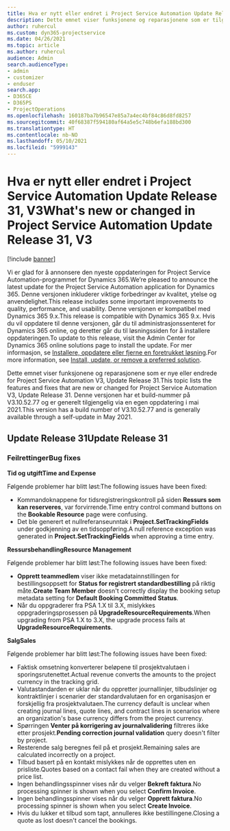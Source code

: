 ```yaml
---
title: Hva er nytt eller endret i Project Service Automation Update Release 31, V3
description: Dette emnet viser funksjonene og reparasjonene som er tilgjengelig i Project Service Automation Update Release 31, V3.
author: ruhercul
ms.custom: dyn365-projectservice
ms.date: 04/26/2021
ms.topic: article
ms.author: ruhercul
audience: Admin
search.audienceType:
- admin
- customizer
- enduser
search.app:
- D365CE
- D365PS
- ProjectOperations
ms.openlocfilehash: 160187ba7b96547e85a7a4ec4bf84c86d8fd8257
ms.sourcegitcommit: 40f68387f594180af64a5e5c748b6efa188bd300
ms.translationtype: HT
ms.contentlocale: nb-NO
ms.lasthandoff: 05/10/2021
ms.locfileid: "5999143"
---
```

# <a name="whats-new-or-changed-in-project-service-automation-update-release-31-v3"></a><span data-ttu-id="d9b36-103">Hva er nytt eller endret i Project Service Automation Update Release 31, V3</span><span class="sxs-lookup"><span data-stu-id="d9b36-103">What's new or changed in Project Service Automation Update Release 31, V3</span></span>

[!include [banner](../includes/psa-now-project-operations.md)]

<span data-ttu-id="d9b36-104">Vi er glad for å annonsere den nyeste oppdateringen for Project Service Automation-programmet for Dynamics 365.</span><span class="sxs-lookup"><span data-stu-id="d9b36-104">We’re pleased to announce the latest update for the Project Service Automation application for Dynamics 365.</span></span> <span data-ttu-id="d9b36-105">Denne versjonen inkluderer viktige forbedringer av kvalitet, ytelse og anvendelighet.</span><span class="sxs-lookup"><span data-stu-id="d9b36-105">This release includes some important improvements to quality, performance, and usability.</span></span> <span data-ttu-id="d9b36-106">Denne versjonen er kompatibel med Dynamics 365 9.x.</span><span class="sxs-lookup"><span data-stu-id="d9b36-106">This release is compatible with Dynamics 365 9.x.</span></span> <span data-ttu-id="d9b36-107">Hvis du vil oppdatere til denne versjonen, går du til administrasjonssenteret for Dynamics 365 online, og deretter går du til løsningssiden for å installere oppdateringen.</span><span class="sxs-lookup"><span data-stu-id="d9b36-107">To update to this release, visit the Admin Center for Dynamics 365 online solutions page to install the update.</span></span> <span data-ttu-id="d9b36-108">For mer informasjon, se [Installere, oppdatere eller fjerne en foretrukket løsning](/power-platform/admin/install-remove-preferred-solution).</span><span class="sxs-lookup"><span data-stu-id="d9b36-108">For more information, see [Install, update, or remove a preferred solution](/power-platform/admin/install-remove-preferred-solution).</span></span>

<span data-ttu-id="d9b36-109">Dette emnet viser funksjonene og reparasjonene som er nye eller endrede for Project Service Automation V3, Update Release 31.</span><span class="sxs-lookup"><span data-stu-id="d9b36-109">This topic lists the features and fixes that are new or changed for Project Service Automation V3, Update Release 31.</span></span> <span data-ttu-id="d9b36-110">Denne versjonen har et build-nummer på V3.10.52.77 og er generelt tilgjengelig via en egen oppdatering i mai 2021.</span><span class="sxs-lookup"><span data-stu-id="d9b36-110">This version has a build number of V3.10.52.77 and is generally available through a self-update in May 2021.</span></span>

## <a name="update-release-31"></a><span data-ttu-id="d9b36-111">Update Release 31</span><span class="sxs-lookup"><span data-stu-id="d9b36-111">Update Release 31</span></span>

### <a name="bug-fixes"></a><span data-ttu-id="d9b36-112">Feilrettinger</span><span class="sxs-lookup"><span data-stu-id="d9b36-112">Bug fixes</span></span>

<span data-ttu-id="d9b36-113">**Tid og utgift**</span><span class="sxs-lookup"><span data-stu-id="d9b36-113">**Time and Expense**</span></span>

<span data-ttu-id="d9b36-114">Følgende problemer har blitt løst:</span><span class="sxs-lookup"><span data-stu-id="d9b36-114">The following issues have been fixed:</span></span>

- <span data-ttu-id="d9b36-115">Kommandoknappene for tidsregistreringskontroll på siden **Ressurs som kan reserveres**, var forvirrende.</span><span class="sxs-lookup"><span data-stu-id="d9b36-115">Time entry control command buttons on the **Bookable Resource** page were confusing.</span></span>
- <span data-ttu-id="d9b36-116">Det ble generert et nullreferanseunntak i **Project.SetTrackingFields** under godkjenning av en tidsoppføring.</span><span class="sxs-lookup"><span data-stu-id="d9b36-116">A null reference exception was generated in **Project.SetTrackingFields** when approving a time entry.</span></span>

<span data-ttu-id="d9b36-117">**Ressursbehandling**</span><span class="sxs-lookup"><span data-stu-id="d9b36-117">**Resource Management**</span></span>

<span data-ttu-id="d9b36-118">Følgende problemer har blitt løst:</span><span class="sxs-lookup"><span data-stu-id="d9b36-118">The following issues have been fixed:</span></span>

- <span data-ttu-id="d9b36-119">**Opprett teammedlem** viser ikke metadatainnstillingen for bestillingsoppsett for **Status for registrert standardbestilling** på riktig måte.</span><span class="sxs-lookup"><span data-stu-id="d9b36-119">**Create Team Member** doesn't correctly display the booking setup metadata setting for **Default Booking Committed Status**.</span></span>
- <span data-ttu-id="d9b36-120">Når du oppgraderer fra PSA 1.X til 3.X, mislykkes oppgraderingsprosessen på **UpgradeResourceRequirements**.</span><span class="sxs-lookup"><span data-stu-id="d9b36-120">When upgrading from PSA 1.X to 3.X, the upgrade process fails at **UpgradeResourceRequirements**.</span></span>


<span data-ttu-id="d9b36-121">**Salg**</span><span class="sxs-lookup"><span data-stu-id="d9b36-121">**Sales**</span></span>

<span data-ttu-id="d9b36-122">Følgende problemer har blitt løst:</span><span class="sxs-lookup"><span data-stu-id="d9b36-122">The following issues have been fixed:</span></span>

- <span data-ttu-id="d9b36-123">Faktisk omsetning konverterer beløpene til prosjektvalutaen i sporingsrutenettet.</span><span class="sxs-lookup"><span data-stu-id="d9b36-123">Actual revenue converts the amounts to the project currency in the tracking grid.</span></span>
- <span data-ttu-id="d9b36-124">Valutastandarden er uklar når du oppretter journallinjer, tilbudslinjer og kontraktlinjer i scenarier der standardvalutaen for en organisasjon er forskjellig fra prosjektvalutaen.</span><span class="sxs-lookup"><span data-stu-id="d9b36-124">The currency default is unclear when creating journal lines, quote lines, and contract lines in scenarios where an organization's base currency differs from the project currency.</span></span>
- <span data-ttu-id="d9b36-125">Spørringen **Venter på korrigering av journalvalidering** filtreres ikke etter prosjekt.</span><span class="sxs-lookup"><span data-stu-id="d9b36-125">**Pending correction journal validation** query doesn't filter by project.</span></span>
- <span data-ttu-id="d9b36-126">Resterende salg beregnes feil på et prosjekt.</span><span class="sxs-lookup"><span data-stu-id="d9b36-126">Remaining sales are calculated incorrectly on a project.</span></span>
- <span data-ttu-id="d9b36-127">Tilbud basert på en kontakt mislykkes når de opprettes uten en prisliste.</span><span class="sxs-lookup"><span data-stu-id="d9b36-127">Quotes based on a contact fail when they are created without a price list.</span></span>
- <span data-ttu-id="d9b36-128">Ingen behandlingsspinner vises når du velger **Bekreft faktura**.</span><span class="sxs-lookup"><span data-stu-id="d9b36-128">No processing spinner is shown when you select **Confirm Invoice**.</span></span>
- <span data-ttu-id="d9b36-129">Ingen behandlingsspinner vises når du velger **Opprett faktura**.</span><span class="sxs-lookup"><span data-stu-id="d9b36-129">No processing spinner is shown when you select **Create Invoice**.</span></span>
- <span data-ttu-id="d9b36-130">Hvis du lukker et tilbud som tapt, annulleres ikke bestillingene.</span><span class="sxs-lookup"><span data-stu-id="d9b36-130">Closing a quote as lost doesn't cancel the bookings.</span></span>







